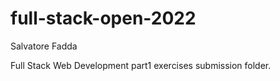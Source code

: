 # full-stack-open-2022

Salvatore Fadda

Full Stack Web Development part1 exercises submission folder.


